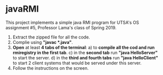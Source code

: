 # javaRMI
This project implements a simple java RMI program for UTSA's OS assignment #5, Professor Lama's class of Spring 2019.

1. Extract the zipped file for all the code.
2. Complie using **"javac *.java"**.
3. **Open** at least **4 tabs of the terminal**: 
	a) to **compile all the cod and run rmiregistry in the first tab**.
	c) in the **second tab** run **"java HelloServer"** to start the server.
	d) in the **third and fourth tabs** run **"java HelloClient"** to start 2 client systems that would be served under this 	 server.
4. Follow the instructions on the screen.
